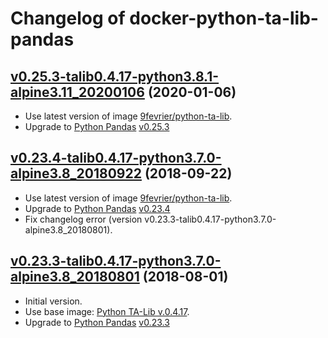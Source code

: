 Changelog of docker-python-ta-lib-pandas
========================================

## [v0.25.3-talib0.4.17-python3.8.1-alpine3.11_20200106](https://github.com/9fevrier/docker-python-ta-lib-pandas/tree/v0.25.3-talib0.4.17-python3.8.1-alpine3.11_20200106) (2020-01-06)

* Use latest version of image [9fevrier/python-ta-lib](https://github.com/9fevrier/docker-python-ta-lib/tree/v0.4.17_python3.8.1-alpine3.11_20200106).
* Upgrade to [Python Pandas](https://pandas.pydata.org/) [v0.25.3](http://pandas.pydata.org/pandas-docs/version/0.25.3/)

## [v0.23.4-talib0.4.17-python3.7.0-alpine3.8_20180922](https://github.com/9fevrier/docker-python-ta-lib-pandas/tree/v0.23.4-talib0.4.17-python3.7.0-alpine3.8_20180922) (2018-09-22)

* Use latest version of image [9fevrier/python-ta-lib](https://github.com/9fevrier/docker-python-ta-lib/tree/v0.4.17_python3.7.0-alpine3.8_20180730).
* Upgrade to [Python Pandas](https://pandas.pydata.org/) [v0.23.4](http://pandas.pydata.org/pandas-docs/version/0.23.4/)
* Fix changelog error (version v0.23.3-talib0.4.17-python3.7.0-alpine3.8_20180801).

## [v0.23.3-talib0.4.17-python3.7.0-alpine3.8_20180801](https://github.com/9fevrier/docker-python-ta-lib-pandas/tree/v0.23.3-talib0.4.17-python3.7.0-alpine3.8_20180801) (2018-08-01)

* Initial version.
* Use base image: [Python TA-Lib v.0.4.17](https://hub.docker.com/u/9fevrier/python-ta-lib:0.4.17_python3.7.0-alpine3.8_20180730).
* Upgrade to [Python Pandas](https://pandas.pydata.org/) [v0.23.3](http://pandas.pydata.org/pandas-docs/version/0.23.3)
